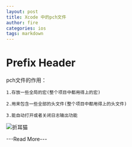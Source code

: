 ```yaml
---
layout: post
title: Xcode 中的pch文件
author: fire
categories: ios 
tags: markdown
---
```


Prefix Header
===

pch文件的作用：

    1.存放一些全局的宏(整个项目中都用得上的宏)

    2.用来包含一些全部的头文件(整个项目中都用得上的头文件)

    3.能自动打开或者关闭日志输出功能

![折耳猫](http://image.sideproject.cn/zheermao.jpg)

---Read More---
